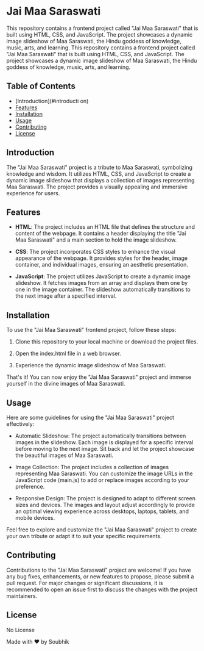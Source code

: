 # Jai Maa Saraswati
This repository contains a frontend project called "Jai Maa Saraswati" that is built using HTML, CSS, and JavaScript. The project showcases a dynamic image slideshow of Maa Saraswati, the Hindu goddess of knowledge, music, arts, and learning.
This repository contains a frontend project called "Jai Maa Saraswati" that is built using HTML, CSS, and JavaScript. The project showcases a dynamic image slideshow of Maa Saraswati, the Hindu goddess of knowledge, music, arts, and learning.

## Table of Contents
- [Introduction](#introducti on)
- [Features](#features)
- [Installation](#installation)
- [Usage](#usage)
- [Contributing](#contributing)
- [License](#license)

## Introduction
The "Jai Maa Saraswati" project is a tribute to Maa Saraswati, symbolizing knowledge and wisdom. It utilizes HTML, CSS, and JavaScript to create a dynamic image slideshow that displays a collection of images representing Maa Saraswati. The project provides a visually appealing and immersive experience for users.

## Features
- **HTML**:  The project includes an HTML file that defines the structure and content of the webpage. It contains a header displaying the title "Jai Maa Saraswati" and a main section to hold the image slideshow.

- **CSS**: The project incorporates CSS styles to enhance the visual appearance of the webpage. It provides styles for the header, image container, and individual images, ensuring an aesthetic presentation.

- **JavaScript**: The project utilizes JavaScript to create a dynamic image slideshow. It fetches images from an array and displays them one by one in the image container. The slideshow automatically transitions to the next image after a specified interval.

## Installation
To use the "Jai Maa Saraswati" frontend project, follow these steps:

1. Clone this repository to your local machine or download the project files.

1. Open the index.html file in a web browser.

1. Experience the dynamic image slideshow of Maa Saraswati.

That's it! You can now enjoy the "Jai Maa Saraswati" project and immerse yourself in the divine images of Maa Saraswati.

## Usage
Here are some guidelines for using the "Jai Maa Saraswati" project effectively:

- Automatic Slideshow: The project automatically transitions between images in the slideshow. Each image is displayed for a specific interval before moving to the next image. Sit back and let the project showcase the beautiful images of Maa Saraswati.

- Image Collection: The project includes a collection of images representing Maa Saraswati. You can customize the image URLs in the JavaScript code (main.js) to add or replace images according to your preference.

- Responsive Design: The project is designed to adapt to different screen sizes and devices. The images and layout adjust accordingly to provide an optimal viewing experience across desktops, laptops, tablets, and mobile devices.

Feel free to explore and customize the "Jai Maa Saraswati" project to create your own tribute or adapt it to suit your specific requirements.

## Contributing
Contributions to the "Jai Maa Saraswati" project are welcome! If you have any bug fixes, enhancements, or new features to propose, please submit a pull request. For major changes or significant discussions, it is recommended to open an issue first to discuss the changes with the project maintainers.

## License
No License

Made with ❤️ by Soubhik